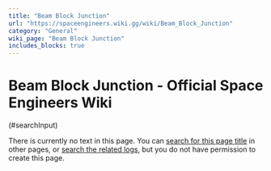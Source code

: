 ```yaml
---
title: "Beam Block Junction"
url: "https://spaceengineers.wiki.gg/wiki/Beam_Block_Junction"
category: "General"
wiki_page: "Beam Block Junction"
includes_blocks: true
---
```


# Beam Block Junction - Official Space Engineers Wiki

(#searchInput)

There is currently no text in this page. You can [search for this page title](https://spaceengineers.wiki.gg/wiki/Special:Search/Beam_Block_Junction "Special:Search/Beam Block Junction") in other pages, or [search the related logs](https://spaceengineers.wiki.gg/wiki/Special:Log?page=Beam_Block_Junction), but you do not have permission to create this page.